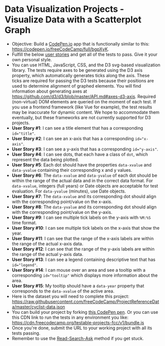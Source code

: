 # Data Visualization Projects - Visualize Data with a Scatterplot Graph #

- Objective: Build a [CodePen.io](https://codepen.io/) app that is functionally similar to this: https://codepen.io/freeCodeCamp/full/bgpXyK.
- Fulfill the below [user stories](https://en.wikipedia.org/wiki/User_story) and get all of the tests to pass. Give it your own personal style.
- You can use HTML, JavaScript, CSS, and the D3 svg-based visualization library. The tests require axes to be generated using the D3 axis property, which automatically generates ticks along the axis. These ticks are required for passing the D3 tests because their positions are used to determine alignment of graphed elements. You will find information about generating axes at https://github.com/d3/d3/blob/master/API.md#axes-d3-axis. Required (non-virtual) DOM elements are queried on the moment of each test. If you use a frontend framework (like Vue for example), the test results may be inaccurate for dynamic content. We hope to accommodate them eventually, but these frameworks are not currently supported for D3 projects.
- **User Story #1**: I can see a title element that has a corresponding `id="title"`.
- **User Story #2**: I can see an x-axis that has a corresponding `id="x-axis"`.
- **User Story #3**: I can see a y-axis that has a corresponding `id="y-axis"`.
- **User Story #4**: I can see dots, that each have a class of `dot`, which represent the data being plotted.
- **User Story #5**: Each dot should have the properties `data-xvalue` and `data-yvalue` containing their corresponding x and y values.
- **User Story #6**: The `data-xvalue` and `data-yvalue` of each dot should be within the range of the actual data and in the correct data format. For `data-xvalue`, integers (full years) or Date objects are acceptable for test evaluation. For `data-yvalue` (minutes), use Date objects.
- **User Story #7**: The `data-xvalue` and its corresponding dot should align with the corresponding point/value on the x-axis.
- **User Story #8**: The `data-yvalue` and its corresponding dot should align with the corresponding point/value on the y-axis.
- **User Story #9**: I can see multiple tick labels on the y-axis with `%M:%S` time format.
- **User Story #10**: I can see multiple tick labels on the x-axis that show the year.
- **User Story #11**: I can see that the range of the x-axis labels are within the range of the actual x-axis data.
- **User Story #12**: I can see that the range of the y-axis labels are within the range of the actual y-axis data.
- **User Story #13**: I can see a legend containing descriptive text that has `id="legend"`.
- **User Story #14**: I can mouse over an area and see a tooltip with a corresponding `id="tooltip"` which displays more information about the area.
- **User Story #15**: My tooltip should have a `data-year` property that corresponds to the `data-xvalue` of the active area.
- Here is the dataset you will need to complete this project: https://raw.githubusercontent.com/freeCodeCamp/ProjectReferenceData/master/cyclist-data.json
- You can build your project by forking [this CodePen pen](https://codepen.io/freeCodeCamp/pen/MJjpwO). Or you can use this CDN link to run the tests in any environment you like: https://cdn.freecodecamp.org/testable-projects-fcc/v1/bundle.js
- Once you're done, submit the URL to your working project with all its tests passing.
- Remember to use the [Read-Search-Ask](https://forum.freecodecamp.org/t/how-to-get-help-when-you-are-stuck/19514) method if you get stuck.
